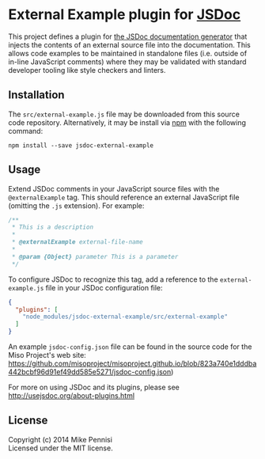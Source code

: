 # External Example plugin for [JSDoc](http://usejsdoc.org/)

This project defines a plugin for [the JSDoc documentation
generator](http://usejsdoc.org/) that injects the contents of an external
source file into the documentation. This allows code examples to be maintained
in standalone files (i.e. outside of in-line JavaScript comments) where they
may be validated with standard developer tooling like style checkers and
linters.

## Installation

The `src/external-example.js` file may be downloaded from this source code
repository. Alternatively, it may be install via [npm](https://www.npmjs.com/)
with the following command:

    npm install --save jsdoc-external-example

## Usage

Extend JSDoc comments in your JavaScript source files with the
`@externalExample` tag. This should reference an external JavaScript file
(omitting the `.js` extension). For example:

```js
/**
 * This is a description
 *
 * @externalExample external-file-name
 *
 * @param {Object} parameter This is a parameter
 */
```

To configure JSDoc to recognize this tag, add a reference to the
`external-example.js` file in your JSDoc configuration file:

```json
{
  "plugins": [
    "node_modules/jsdoc-external-example/src/external-example"
  ]
}
```

An example `jsdoc-config.json` file can be found in the source code for the
Miso Project's web site:
https://github.com/misoproject/misoproject.github.io/blob/823a740e1dddba442bcbf96d91ef49dd585e5271/jsdoc-config.json)

For more on using JSDoc and its plugins, please see
http://usejsdoc.org/about-plugins.html

## License

Copyright (c) 2014 Mike Pennisi  
Licensed under the MIT license.
